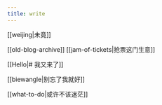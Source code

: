 ```yaml
---
title: write
---
```

[[weijing|未竟]]


[[old-blog-archive]]
[[jam-of-tickets|抢票这门生意]]

[[Hello|# 我又来了]]

[[biewangle|别忘了我就好]]

[[what-to-do|或许不该迷茫]]
